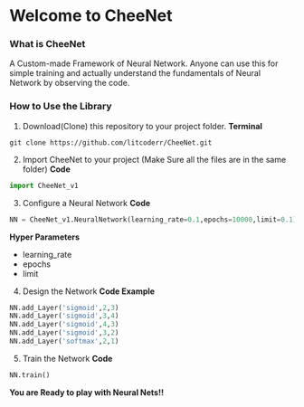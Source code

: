 # Welcome to CheeNet
### What is CheeNet
A Custom-made Framework of Neural Network. Anyone can use this for simple training and actually understand the fundamentals of Neural Network by observing the code.

### How to Use the Library
1. Download(Clone) this repository to your project folder.
**Terminal**
```
git clone https://github.com/litcoderr/CheeNet.git
```
2. Import CheeNet to your project (Make Sure all the files are in the same folder)
**Code**
```python
import CheeNet_v1
```

3. Configure a Neural Network
**Code**
```python
NN = CheeNet_v1.NeuralNetwork(learning_rate=0.1,epochs=10000,limit=0.1)
```
**Hyper Parameters**
- learning_rate
- epochs
- limit

4. Design the Network
**Code Example**
```python
NN.add_Layer('sigmoid',2,3)
NN.add_Layer('sigmoid',3,4)
NN.add_Layer('sigmoid',4,3)
NN.add_Layer('sigmoid',3,2)
NN.add_Layer('softmax',2,1)
```
5. Train the Network
**Code**
```python
NN.train()
```

**You are Ready to play with Neural Nets!!**